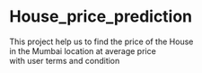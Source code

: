# House_price_prediction
This project help us to find the price of the House <br>in the Mumbai location at average price<br> with user terms and condition
